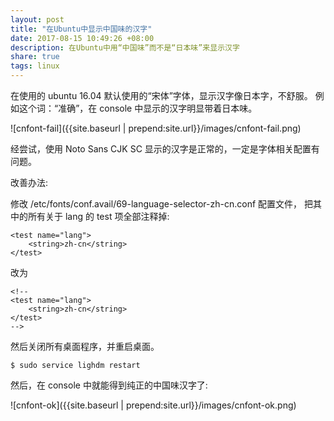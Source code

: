```yaml
---
layout: post
title: "在Ubuntu中显示中国味的汉字"
date: 2017-08-15 10:49:26 +08:00
description: 在Ubuntu中用“中国味”而不是“日本味”来显示汉字
share: true
tags: linux
---
```


在使用的 ubuntu 16.04 默认使用的“宋体”字体，显示汉字像日本字，不舒服。 
例如这个词：“准确”，在 console 中显示的汉字明显带着日本味。 
 
![cnfont-fail]({{site.baseurl | prepend:site.url}}/images/cnfont-fail.png)
 
经尝试，使用 Noto Sans CJK SC 显示的汉字是正常的，一定是字体相关配置有问题。 
 
改善办法: 
 
修改 /etc/fonts/conf.avail/69-language-selector-zh-cn.conf 配置文件， 
把其中的所有关于 lang 的 test 项全部注释掉: 
 
    <test name="lang"> 
        <string>zh-cn</string> 
    </test> 

 
改为 
 
    <!-- 
    <test name="lang"> 
        <string>zh-cn</string> 
    </test> 
    --> 
 
然后关闭所有桌面程序，并重启桌面。 
 
    $ sudo service lighdm restart 
 
然后，在 console 中就能得到纯正的中国味汉字了: 
 
![cnfont-ok]({{site.baseurl | prepend:site.url}}/images/cnfont-ok.png)
 
